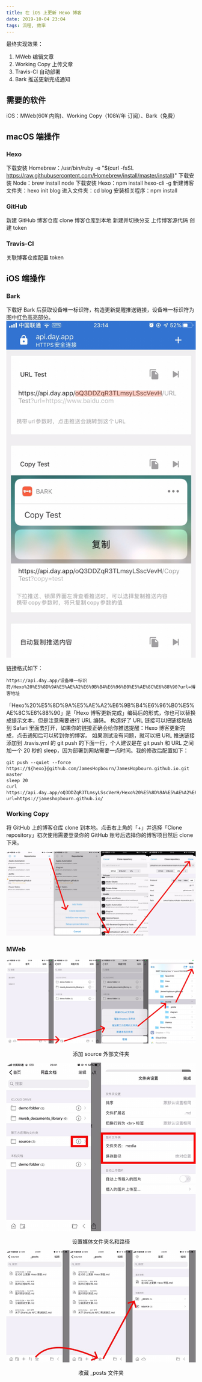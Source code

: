 ```yaml
---
title: 在 iOS 上更新 Hexo 博客
date: 2019-10-04 23:04
tags: 流程, 效率
---
```


最终实现效果：
1. MWeb 编辑文章 
2. Working Copy 上传文章 
3. Travis-CI 自动部署 
4. Bark 推送更新完成通知

<!-- more -->

## 需要的软件
iOS：MWeb(60¥ 内购)、Working Copy（108¥/年 订阅）、Bark（免费）

## macOS 端操作
### Hexo
下载安装 Homebrew：/usr/bin/ruby -e "$(curl -fsSL https://raw.githubusercontent.com/Homebrew/install/master/install)"
下载安装 Node：brew install node
下载安装 Hexo：npm install hexo-cli -g
新建博客文件夹：hexo init blog
进入文件夹：cd blog
安装相关程序：npm install

### GitHub
新建 GitHub 博客仓库
clone 博客仓库到本地
新建并切换分支
上传博客源代码
创建 token

### Travis-CI
关联博客仓库配置 token

## iOS 端操作
### Bark
下载好 Bark 后获取设备唯一标识符，构造更新提醒推送链接，设备唯一标识符为图中红色高亮部分。
![](/media/15702021204276.jpg)


链接格式如下：
```
https://api.day.app/设备唯一标识符/Hexo%20%E5%8D%9A%E5%AE%A2%E6%9B%B4%E6%96%B0%E5%AE%8C%E6%88%90?url=博客地址
```
「Hexo%20%E5%8D%9A%E5%AE%A2%E6%9B%B4%E6%96%B0%E5%AE%8C%E6%88%90」是「Hexo 博客更新完成」编码后的形式，你也可以替换成提示文本，但是注意需要进行 URL 编码。
构造好了 URL 链接可以把链接粘贴到 Safari 里面去打开，如果你的链接正确会给你推送提醒：Hexo 博客更新完成，点击通知后可以转到你的博客。
如果测试没有问题，就可以把 URL 推送链接添加到 .travis.yml 的 git push 的下面一行，个人建议是在 git push 和 URL 之间加一个 20 秒的 sleep，因为部署到网站需要一点时间。我的修改后配置如下：
```
git push --quiet --force https://${hexo}@github.com/JamesHopbourn/JamesHopbourn.github.io.git master
sleep 20
curl https://api.day.app/oQ3DDZqR3TLmsyLSscVerH/Hexo%20%E5%8D%9A%E5%AE%A2%E6%9B%B4%E6%96%B0%E5%AE%8C%E6%88%90?url=https://jameshopbourn.github.io/
```

### Working Copy
将 GitHub 上的博客仓库 clone 到本地。点击右上角的「+」并选择「Clone repository」初次使用需要登录你的 GitHub 账号后选择你的博客项目然后 clone 下来。

![](/media/15702020493448.jpg)

### MWeb
![](/media/15702016171330.jpg)
<center>添加 source 外部文件夹</center> 

![](/media/15702017101305.jpg)
<center>设置媒体文件夹名和路径</center>


![](/media/15702018281789.jpg)
<center>收藏 _posts 文件夹</center>
